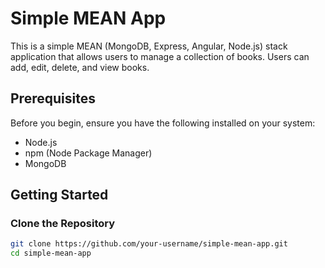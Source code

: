 # Simple MEAN App

This is a simple MEAN (MongoDB, Express, Angular, Node.js) stack application that allows users to manage a collection of books. Users can add, edit, delete, and view books.

## Prerequisites

Before you begin, ensure you have the following installed on your system:

- Node.js
- npm (Node Package Manager)
- MongoDB

## Getting Started

### Clone the Repository

```bash
git clone https://github.com/your-username/simple-mean-app.git
cd simple-mean-app
